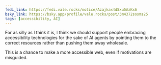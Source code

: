 ```yaml
---
fedi_link: https://fedi.vale.rocks/notice/Azajkax4dSxu5AaKx6
bsky_link: https://bsky.app/profile/vale.rocks/post/3m4372sosms25
tags: [accessibility, AI]
---
```


For as silly as I think it is, I think we should support people embracing accessibility technologies for the sake of AI agents by pointing them to the correct resources rather than pushing them away wholesale.

This is a chance to make a more accessible web, even if motivations are misguided.
